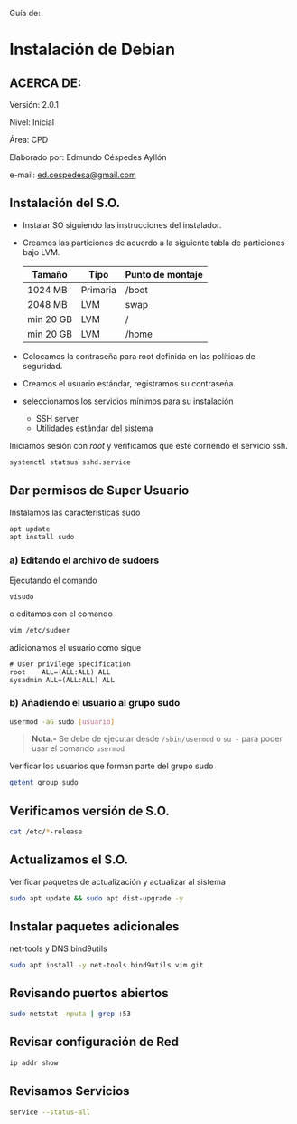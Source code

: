 Guía de: 

# Instalación de Debian

## ACERCA DE:

Versión: 2.0.1

Nivel: Inicial

Área: CPD

Elaborado por: Edmundo Céspedes Ayllón

e-mail: [ed.cespedesa@gmail.com](ed.cespedesa@gmail.com)

## Instalación del S.O.

- Instalar SO siguiendo las instrucciones del instalador.
* Creamos las particiones de acuerdo a la siguiente tabla de particiones bajo LVM.
  
  | Tamaño    | Tipo     | Punto de montaje |
  | --------- | -------- | ---------------- |
  | 1024 MB   | Primaria | /boot            |
  | 2048 MB   | LVM      | swap             |
  | min 20 GB | LVM      | /                |
  | min 20 GB | LVM      | /home            |

* Colocamos  la contraseña para root definida en  las políticas de seguridad. 

* Creamos el usuario estándar, registramos su contraseña. 

* seleccionamos los servicios mínimos para su instalación
  
  * SSH server
  * Utilidades estándar del sistema 

Iniciamos sesión con *root* y verificamos que este corriendo el servicio ssh.

```bash
systemctl statsus sshd.service
```

## Dar permisos de Super Usuario

Instalamos las características sudo

```bash
apt update
apt install sudo
```

### a) Editando el archivo de sudoers

Ejecutando el comando

```bash
visudo
```

o editamos con el comando

```bash
vim /etc/sudoer
```

adicionamos el usuario como sigue

```output
# User privilege specification
root    ALL=(ALL:ALL) ALL
sysadmin ALL=(ALL:ALL) ALL
```

### b) Añadiendo el usuario al grupo sudo

```bash
usermod -aG sudo [usuario] 
```

> **Nota.-** Se debe de ejecutar desde `/sbin/usermod`  o `su -` para poder usar el comando `usermod`

Verificar los usuarios que forman parte del grupo sudo

```bash
getent group sudo
```

## Verificamos versión de S.O.

```bash
cat /etc/*-release
```

## Actualizamos el S.O.

Verificar paquetes de actualización y actualizar al sistema

```bash
sudo apt update && sudo apt dist-upgrade -y
```

## Instalar paquetes adicionales

net-tools y DNS bind9utils

```bash
sudo apt install -y net-tools bind9utils vim git
```

## Revisando puertos abiertos

```bash
sudo netstat -nputa | grep :53
```

## Revisar configuración de Red

```bash
ip addr show
```

## Revisamos Servicios

```bash
service --status-all
```
